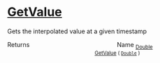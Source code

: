 # [GetValue](./IInterpolation-100663762.md)

Gets the interpolated value at a given timestamp

Returns<img width=200/>Name
<sub>[Double](https://docs.microsoft.com/en-us/dotnet/api/System.Double)</sub><img width=200/><sub>[GetValue](./IInterpolation-100663762.md) ( [`Double`](https://docs.microsoft.com/en-us/dotnet/api/System.Double) )</sub><br>


